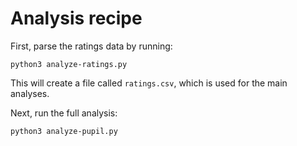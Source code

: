 # Analysis recipe

First, parse the ratings data by running:

	python3 analyze-ratings.py

This will create a file called `ratings.csv`, which is used for the main analyses.

Next, run the full analysis:

	python3 analyze-pupil.py
